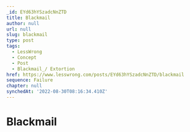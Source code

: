 ```yaml
---
_id: EYd63hYSzadcNnZTD
title: Blackmail
author: null
url: null
slug: blackmail
type: post
tags:
  - LessWrong
  - Concept
  - Post
  - Blackmail_/ Extortion
href: https://www.lesswrong.com/posts/EYd63hYSzadcNnZTD/blackmail
sequence: Failure
chapter: null
synchedAt: '2022-08-30T08:16:34.410Z'
---
```

# Blackmail

